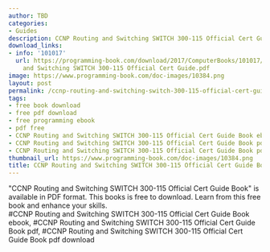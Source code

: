 ```yaml
---
author: TBD
categories:
- Guides
description: CCNP Routing and Switching SWITCH 300-115 Official Cert Guide Book
download_links:
- info: '101017'
  url: https://programming-book.com/download/2017/ComputerBooks/101017/CCNP Routing
    and Switching SWITCH 300-115 Official Cert Guide.pdf
image: https://www.programming-book.com/doc-images/10384.png
layout: post
permalink: /ccnp-routing-and-switching-switch-300-115-official-cert-guide-book.html
tags:
- free book download
- free pdf download
- free programming ebook
- pdf free
- CCNP Routing and Switching SWITCH 300-115 Official Cert Guide Book ebook
- CCNP Routing and Switching SWITCH 300-115 Official Cert Guide Book pdf
- CCNP Routing and Switching SWITCH 300-115 Official Cert Guide Book pdf download
thumbnail_url: https://www.programming-book.com/doc-images/10384.png
title: CCNP Routing and Switching SWITCH 300-115 Official Cert Guide Book
---
```


 
<div class="item-desc text-justify">
  "CCNP Routing and Switching SWITCH 300-115 Official Cert Guide Book" is available in PDF format. This books is free to download. Learn from this free book and enhance your skills.
  <br>
  #CCNP Routing and Switching SWITCH 300-115 Official Cert Guide Book ebook, #CCNP Routing and Switching SWITCH 300-115 Official Cert Guide Book pdf, #CCNP Routing and Switching SWITCH 300-115 Official Cert Guide Book pdf download
</div>
